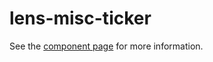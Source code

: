 # lens-misc-ticker

See the [component page](http://lenses.github.io/lens-misc-ticker) for more information.
